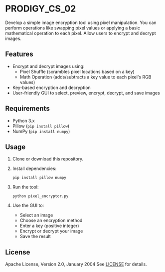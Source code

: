 # PRODIGY_CS_02

Develop a simple image encryption tool using pixel manipulation. You can perform operations like swapping pixel values or applying a basic mathematical operation to each pixel. Allow users to encrypt and decrypt images.

## Features

- Encrypt and decrypt images using:
  - Pixel Shuffle (scrambles pixel locations based on a key)
  - Math Operation (adds/subtracts a key value to each pixel's RGB values)
- Key-based encryption and decryption
- User-friendly GUI to select, preview, encrypt, decrypt, and save images

## Requirements

- Python 3.x
- Pillow (`pip install pillow`)
- NumPy (`pip install numpy`)

## Usage

1. Clone or download this repository.

2. Install dependencies:

   ```
   pip install pillow numpy
   ```

3. Run the tool:

   ```
   python pixel_encryptor.py
   ```

4. Use the GUI to:
   - Select an image
   - Choose an encryption method
   - Enter a key (positive integer)
   - Encrypt or decrypt your image
   - Save the result

## License

Apache License, Version 2.0, January 2004
See [LICENSE](LICENSE) for details.